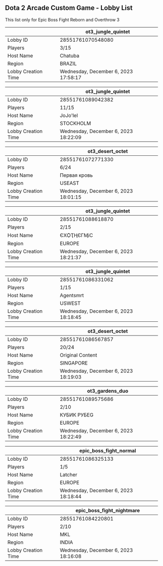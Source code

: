 ## Dota 2 Arcade Custom Game - Lobby List

This list only for Epic Boss Fight Reborn and Overthrow 3

|  | ot3_jungle_quintet |
| ------ | ------ |
| Lobby ID | 28551761070548080 |
| Players | 3/15 |
| Host Name | Chatuba |
| Region | BRAZIL |
| Lobby Creation Time | Wednesday, December 6, 2023 17:58:17 |


|  | ot3_jungle_quintet |
| ------ | ------ |
| Lobby ID | 28551761089042382 |
| Players | 11/15 |
| Host Name | JoJo'lel |
| Region | STOCKHOLM |
| Lobby Creation Time | Wednesday, December 6, 2023 18:22:09 |


|  | ot3_desert_octet |
| ------ | ------ |
| Lobby ID | 28551761072771330 |
| Players | 6/24 |
| Host Name | Первая кровь |
| Region | USEAST |
| Lobby Creation Time | Wednesday, December 6, 2023 18:01:15 |


|  | ot3_jungle_quintet |
| ------ | ------ |
| Lobby ID | 28551761088618870 |
| Players | 2/15 |
| Host Name | ЄXѺҬӉЄГӍіС |
| Region | EUROPE |
| Lobby Creation Time | Wednesday, December 6, 2023 18:21:37 |


|  | ot3_jungle_quintet |
| ------ | ------ |
| Lobby ID | 28551761086331062 |
| Players | 1/15 |
| Host Name | Agentsmrt |
| Region | USWEST |
| Lobby Creation Time | Wednesday, December 6, 2023 18:18:45 |


|  | ot3_desert_octet |
| ------ | ------ |
| Lobby ID | 28551761086567857 |
| Players | 20/24 |
| Host Name | Original Content |
| Region | SINGAPORE |
| Lobby Creation Time | Wednesday, December 6, 2023 18:19:03 |


|  | ot3_gardens_duo |
| ------ | ------ |
| Lobby ID | 28551761089575686 |
| Players | 2/10 |
| Host Name | КУБИК РУБEG |
| Region | EUROPE |
| Lobby Creation Time | Wednesday, December 6, 2023 18:22:49 |


|  | epic_boss_fight_normal |
| ------ | ------ |
| Lobby ID | 28551761086325133 |
| Players | 1/5 |
| Host Name | Latcher |
| Region | EUROPE |
| Lobby Creation Time | Wednesday, December 6, 2023 18:18:44 |


|  | epic_boss_fight_nightmare |
| ------ | ------ |
| Lobby ID | 28551761084220801 |
| Players | 2/10 |
| Host Name | MKL |
| Region | INDIA |
| Lobby Creation Time | Wednesday, December 6, 2023 18:16:08 |


